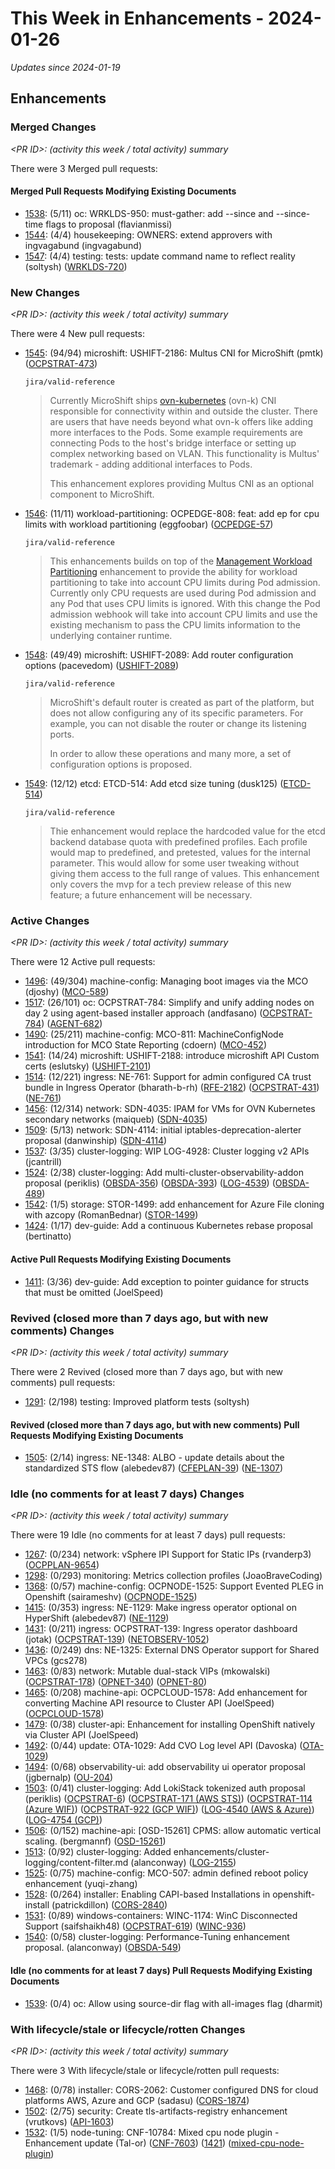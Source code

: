 # This Week in Enhancements - 2024-01-26

*Updates since 2024-01-19*


## Enhancements

### Merged Changes

*&lt;PR ID&gt;: (activity this week / total activity) summary*

There were 3 Merged pull requests:


#### Merged Pull Requests Modifying Existing Documents

- [1538](https://github.com/openshift/enhancements/pull/1538): (5/11) oc: WRKLDS-950: must-gather: add --since and --since-time flags to proposal (flavianmissi)
- [1544](https://github.com/openshift/enhancements/pull/1544): (4/4) housekeeping: OWNERS: extend approvers with ingvagabund (ingvagabund)
- [1547](https://github.com/openshift/enhancements/pull/1547): (4/4) testing: tests: update command name to reflect reality (soltysh) ([WRKLDS-720](https://issues.redhat.com/browse/WRKLDS-720))

### New Changes

*&lt;PR ID&gt;: (activity this week / total activity) summary*

There were 4 New pull requests:

- [1545](https://github.com/openshift/enhancements/pull/1545): (94/94) microshift: USHIFT-2186: Multus CNI for MicroShift (pmtk) ([OCPSTRAT-473](https://issues.redhat.com/browse/OCPSTRAT-473))

  `jira/valid-reference`

  > Currently MicroShift ships [ovn-kubernetes](https://github.com/openshift/ovn-kubernetes) (ovn-k)
  > CNI responsible for connectivity within and outside the cluster.
  > There are users that have needs beyond what ovn-k offers like adding more interfaces to the Pods.
  > Some example requirements are connecting Pods to the host's bridge interface or setting up complex networking based on VLAN.
  > This functionality is Multus' trademark - adding additional interfaces to Pods.
  >
  > This enhancement explores providing Multus CNI as an optional component to MicroShift.

- [1546](https://github.com/openshift/enhancements/pull/1546): (11/11) workload-partitioning: OCPEDGE-808: feat: add ep for cpu limits with workload partitioning (eggfoobar) ([OCPEDGE-57](https://issues.redhat.com/browse/OCPEDGE-57))

  `jira/valid-reference`

  > This enhancements builds on top of the [Management Workload
  > Partitioning](management-workload-partitioning.md) enhancement to provide the
  > ability for workload partitioning to take into account CPU limits during Pod
  > admission. Currently only CPU requests are used during Pod admission and any Pod
  > that uses CPU limits is ignored. With this change the Pod admission webhook will
  > take into account CPU limits and use the existing mechanism to pass the CPU
  > limits information to the underlying container runtime.

- [1548](https://github.com/openshift/enhancements/pull/1548): (49/49) microshift: USHIFT-2089: Add router configuration options (pacevedom) ([USHIFT-2089](https://issues.redhat.com/browse/USHIFT-2089))

  `jira/valid-reference`

  > MicroShift's default router is created as part of the platform, but does not
  > allow configuring any of its specific parameters. For example, you can not
  > disable the router or change its listening ports.
  >
  > In order to allow these operations and many more, a set of configuration options
  > is proposed.

- [1549](https://github.com/openshift/enhancements/pull/1549): (12/12) etcd: ETCD-514: Add etcd size tuning (dusk125) ([ETCD-514](https://issues.redhat.com/browse/ETCD-514))

  `jira/valid-reference`

  > Thie enhancement would replace the hardcoded value for the etcd backend database quota with predefined profiles.
  > Each profile would map to predefined, and pretested, values for the internal parameter.
  > This would allow for some user tweaking without giving them access to the full range of values.
  > This enhancement only covers the mvp for a tech preview release of this new feature; a future enhancement will be necessary.


### Active Changes

*&lt;PR ID&gt;: (activity this week / total activity) summary*

There were 12 Active pull requests:

- [1496](https://github.com/openshift/enhancements/pull/1496): (49/304) machine-config: Managing boot images via the MCO (djoshy) ([MCO-589](https://issues.redhat.com/browse/MCO-589))
- [1517](https://github.com/openshift/enhancements/pull/1517): (26/101) oc: OCPSTRAT-784: Simplify and unify adding nodes on day 2 using agent-based installer approach (andfasano) ([OCPSTRAT-784](https://issues.redhat.com/browse/OCPSTRAT-784)) ([AGENT-682](https://issues.redhat.com/browse/AGENT-682))
- [1490](https://github.com/openshift/enhancements/pull/1490): (25/211) machine-config: MCO-811: MachineConfigNode introduction for MCO State Reporting (cdoern) ([MCO-452](https://issues.redhat.com/browse/MCO-452))
- [1541](https://github.com/openshift/enhancements/pull/1541): (14/24) microshift: USHIFT-2188: introduce microshift API Custom certs (eslutsky) ([USHIFT-2101](https://issues.redhat.com/browse/USHIFT-2101))
- [1514](https://github.com/openshift/enhancements/pull/1514): (12/221) ingress: NE-761: Support for admin configured CA trust bundle in Ingress Operator (bharath-b-rh) ([RFE-2182](https://issues.redhat.com/browse/RFE-2182)) ([OCPSTRAT-431](https://issues.redhat.com/browse/OCPSTRAT-431)) ([NE-761](https://issues.redhat.com/browse/NE-761))
- [1456](https://github.com/openshift/enhancements/pull/1456): (12/314) network: SDN-4035: IPAM for VMs for OVN Kubernetes secondary networks (maiqueb) ([SDN-4035](https://issues.redhat.com/browse/SDN-4035))
- [1509](https://github.com/openshift/enhancements/pull/1509): (5/13) network: SDN-4114: initial iptables-deprecation-alerter proposal (danwinship) ([SDN-4114](https://issues.redhat.com/browse/SDN-4114))
- [1537](https://github.com/openshift/enhancements/pull/1537): (3/35) cluster-logging: WIP LOG-4928: Cluster logging v2 APIs (jcantrill)
- [1524](https://github.com/openshift/enhancements/pull/1524): (2/38) cluster-logging: Add multi-cluster-observability-addon proposal (periklis) ([OBSDA-356](https://issues.redhat.com/browse/OBSDA-356)) ([OBSDA-393](https://issues.redhat.com/browse/OBSDA-393)) ([LOG-4539](https://issues.redhat.com/browse/LOG-4539)) ([OBSDA-489](https://issues.redhat.com/browse/OBSDA-489))
- [1542](https://github.com/openshift/enhancements/pull/1542): (1/5) storage: STOR-1499: add enhancement for Azure File cloning with azcopy (RomanBednar) ([STOR-1499](https://issues.redhat.com/browse/STOR-1499))
- [1424](https://github.com/openshift/enhancements/pull/1424): (1/17) dev-guide: Add a continuous Kubernetes rebase proposal (bertinatto)

#### Active Pull Requests Modifying Existing Documents

- [1411](https://github.com/openshift/enhancements/pull/1411): (3/36) dev-guide: Add exception to pointer guidance for structs that must be omitted (JoelSpeed)

### Revived (closed more than 7 days ago, but with new comments) Changes

*&lt;PR ID&gt;: (activity this week / total activity) summary*

There were 2 Revived (closed more than 7 days ago, but with new comments) pull requests:

- [1291](https://github.com/openshift/enhancements/pull/1291): (2/198) testing: Improved platform tests (soltysh)

#### Revived (closed more than 7 days ago, but with new comments) Pull Requests Modifying Existing Documents

- [1505](https://github.com/openshift/enhancements/pull/1505): (2/14) ingress: NE-1348: ALBO - update details about the standardized STS flow (alebedev87) ([CFEPLAN-39](https://issues.redhat.com/browse/CFEPLAN-39)) ([NE-1307](https://issues.redhat.com/browse/NE-1307))

### Idle (no comments for at least 7 days) Changes

*&lt;PR ID&gt;: (activity this week / total activity) summary*

There were 19 Idle (no comments for at least 7 days) pull requests:

- [1267](https://github.com/openshift/enhancements/pull/1267): (0/234) network: vSphere IPI Support for Static IPs (rvanderp3) ([OCPPLAN-9654](https://issues.redhat.com/browse/OCPPLAN-9654))
- [1298](https://github.com/openshift/enhancements/pull/1298): (0/293) monitoring: Metrics collection profiles (JoaoBraveCoding)
- [1368](https://github.com/openshift/enhancements/pull/1368): (0/57) machine-config: OCPNODE-1525: Support Evented PLEG in Openshift (sairameshv) ([OCPNODE-1525](https://issues.redhat.com/browse/OCPNODE-1525))
- [1415](https://github.com/openshift/enhancements/pull/1415): (0/353) ingress: NE-1129: Make ingress operator optional on HyperShift (alebedev87) ([NE-1129](https://issues.redhat.com/browse/NE-1129))
- [1431](https://github.com/openshift/enhancements/pull/1431): (0/211) ingress: OCPSTRAT-139: Ingress operator dashboard (jotak) ([OCPSTRAT-139](https://issues.redhat.com/browse/OCPSTRAT-139)) ([NETOBSERV-1052](https://issues.redhat.com/browse/NETOBSERV-1052))
- [1436](https://github.com/openshift/enhancements/pull/1436): (0/249) dns: NE-1325: External DNS Operator support for Shared VPCs (gcs278)
- [1463](https://github.com/openshift/enhancements/pull/1463): (0/83) network: Mutable dual-stack VIPs (mkowalski) ([OCPSTRAT-178](https://issues.redhat.com/browse/OCPSTRAT-178)) ([OPNET-340](https://issues.redhat.com/browse/OPNET-340)) ([OPNET-80](https://issues.redhat.com/browse/OPNET-80))
- [1465](https://github.com/openshift/enhancements/pull/1465): (0/208) machine-api: OCPCLOUD-1578: Add enhancement for converting Machine API resource to Cluster API (JoelSpeed) ([OCPCLOUD-1578](https://issues.redhat.com/browse/OCPCLOUD-1578))
- [1479](https://github.com/openshift/enhancements/pull/1479): (0/38) cluster-api: Enhancement for installing OpenShift natively via Cluster API (JoelSpeed)
- [1492](https://github.com/openshift/enhancements/pull/1492): (0/44) update: OTA-1029: Add CVO Log level API (Davoska) ([OTA-1029](https://issues.redhat.com/browse/OTA-1029))
- [1494](https://github.com/openshift/enhancements/pull/1494): (0/68) observability-ui: add observability ui operator proposal (jgbernalp) ([OU-204](https://issues.redhat.com/browse/OU-204))
- [1503](https://github.com/openshift/enhancements/pull/1503): (0/41) cluster-logging: Add LokiStack tokenized auth proposal (periklis) ([OCPSTRAT-6](https://issues.redhat.com/browse/OCPSTRAT-6)) ([OCPSTRAT-171 (AWS STS)](https://issues.redhat.com/browse/OCPSTRAT-171 (AWS STS))) ([OCPSTRAT-114 (Azure WIF)](https://issues.redhat.com/browse/OCPSTRAT-114 (Azure WIF))) ([OCPSTRAT-922 (GCP WIF)](https://issues.redhat.com/browse/OCPSTRAT-922 (GCP WIF))) ([LOG-4540 (AWS & Azure)](https://issues.redhat.com/browse/LOG-4540 (AWS & Azure))) ([LOG-4754 (GCP)](https://issues.redhat.com/browse/LOG-4754 (GCP)))
- [1506](https://github.com/openshift/enhancements/pull/1506): (0/152) machine-api: [OSD-15261] CPMS: allow automatic vertical scaling. (bergmannf) ([OSD-15261](https://issues.redhat.com/browse/OSD-15261))
- [1513](https://github.com/openshift/enhancements/pull/1513): (0/92) cluster-logging: Added enhancements/cluster-logging/content-filter.md (alanconway) ([LOG-2155](https://issues.redhat.com/browse/LOG-2155))
- [1525](https://github.com/openshift/enhancements/pull/1525): (0/75) machine-config: MCO-507: admin defined reboot policy enhancement (yuqi-zhang)
- [1528](https://github.com/openshift/enhancements/pull/1528): (0/264) installer: Enabling CAPI-based Installations in openshift-install (patrickdillon) ([CORS-2840](https://issues.redhat.com/browse/CORS-2840))
- [1531](https://github.com/openshift/enhancements/pull/1531): (0/89) windows-containers: WINC-1174: WinC Disconnected Support (saifshaikh48) ([OCPSTRAT-619](https://issues.redhat.com/browse/OCPSTRAT-619)) ([WINC-936](https://issues.redhat.com/browse/WINC-936))
- [1540](https://github.com/openshift/enhancements/pull/1540): (0/58) cluster-logging: Performance-Tuning enhancement proposal. (alanconway) ([OBSDA-549](https://issues.redhat.com/browse/OBSDA-549))

#### Idle (no comments for at least 7 days) Pull Requests Modifying Existing Documents

- [1539](https://github.com/openshift/enhancements/pull/1539): (0/4) oc: Allow using source-dir flag with all-images flag (dharmit)

### With lifecycle/stale or lifecycle/rotten Changes

*&lt;PR ID&gt;: (activity this week / total activity) summary*

There were 3 With lifecycle/stale or lifecycle/rotten pull requests:

- [1468](https://github.com/openshift/enhancements/pull/1468): (0/78) installer: CORS-2062: Customer configured DNS for cloud platforms AWS, Azure and GCP (sadasu) ([CORS-1874](https://issues.redhat.com/browse/CORS-1874))
- [1502](https://github.com/openshift/enhancements/pull/1502): (2/75) security: Create tls-artifacts-registry enhancement (vrutkovs) ([API-1603](https://issues.redhat.com/browse/API-1603))
- [1532](https://github.com/openshift/enhancements/pull/1532): (1/5) node-tuning: CNF-10784: Mixed cpu node plugin - Enhancement update   (Tal-or) ([CNF-7603](https://issues.redhat.com/browse/CNF-7603)) ([1421](https://github.com/openshift/enhancements/pull/1421)) ([mixed-cpu-node-plugin](https://github.com/openshift-kni/mixed-cpu-node-plugin))

